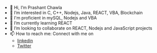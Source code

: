 - 👋 Hi, I’m Prashant Chawla
- 👀 I’m interested in C, C++, Nodejs, Java, REACT, VBA, Blockchain
- :mechanical_arm: I'm proficient in mySQL, Nodejs and VBA
- 🌱 I’m currently learning REACT
- 💞️ I’m looking to collaborate on REACT, Nodejs and JavaScript projects
- 📫 How to reach me: Connect with me on 
  - [linkedin](https://www.linkedin.com/in/prashant-chawla/)
  - [Twitter](https://www.twitter.com/pchawlaji)

<!---
pchawlaji/pchawlaji is a ✨ special ✨ repository because its `README.md` (this file) appears on your GitHub profile.
You can click the Preview link to take a look at your changes.
--->

